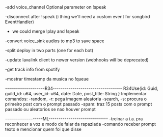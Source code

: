 -add voice_channel Optional<ChannelId> parameter on !speak

-disconnect after !speak (i thing we'll need a custom event for songbird EventHandler)
* we could merge !play and !speak

-convert voice_sink audios to mp3 to save space

-split deploy in two parts (one for each bot)

-update lavalink client to newer version (webhooks will be deprecated)

-get track info from spotify

-mostrar timestamp da musica no !queue

--------------------R34-----------------------------------
R34Use{id: Guid, guild_id: u64, user_id: u64, date: Date, post_title: String }
Implementar comandos:
-random, -r: pega imagem aleatoria
-search, -s: procura o primeiro post com o prompt passado
-spam: traz 15 posts com o prompt passado ou aleatorios se nao houver prompt

-------------------ML------------------------------
-treinar a i.a. pra reconhecer a voz e modo de falar da rapaziada
-comando receber prompt texto e mencionar quem foi que disse
